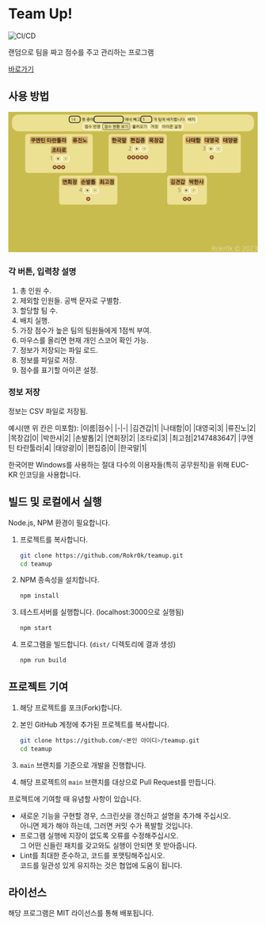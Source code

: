 # Team Up&excl;

![CI/CD](https://github.com/Rokr0k/teamup/workflows/CI/CD/badge.svg)

랜덤으로 팀을 짜고 점수를 주고 관리하는 프로그램

[바로가기](https://rokr0k.xyz/teamup/)

## 사용 방법

![스크린샷](.github/screenshot.png)

### 각 버튼, 입력창 설명

1. 총 인원 수.
2. 제외할 인원들. 공백 문자로 구별함.
3. 할당할 팀 수.
4. 배치 실행.
5. 가장 점수가 높은 팀의 팀원들에게 1점씩 부여.
6. 마우스를 올리면 현재 개인 스코어 확인 가능.
7. 정보가 저장되는 파일 로드.
8. 정보를 파일로 저장.
9. 점수를 표기할 아이콘 설정.

### 정보 저장

정보는 CSV 파일로 저장됨.

예시(맨 위 칸은 미포함):
|이름|점수|
|-|-|
|김견갑|1|
|나태함|0|
|대영국|3|
|류진노|2|
|목장갑|0|
|박한샤|2|
|손발톱|2|
|연회장|2|
|조타로|3|
|최고점|2147483647|
|쿠엔틴 타란툴라|4|
|태양광|0|
|편집증|0|
|한국말|1|

한국어판 Windows를 사용하는 절대 다수의 이용자들(특히 공무원직)을 위해 EUC-KR 인코딩을 사용합니다.

## 빌드 및 로컬에서 실행

Node.js, NPM 환경이 필요합니다.

1. 프로젝트를 복사합니다.

   ```sh
   git clone https://github.com/Rokr0k/teamup.git
   cd teamup
   ```

2. NPM 종속성을 설치합니다.

   ```sh
   npm install
   ```

3. 테스트서버를 실행합니다. (localhost:3000으로 실행됨)

   ```sh
   npm start
   ```

4. 프로그램을 빌드합니다. (`dist/` 디렉토리에 결과 생성)

   ```sh
   npm run build
   ```

## 프로젝트 기여

1. 해당 프로젝트를 포크(Fork)합니다.

2. 본인 GitHub 계정에 추가된 프로젝트를 복사합니다.

   ```sh
   git clone https://github.com/<본인 아이디>/teamup.git
   cd teamup
   ```

3. `main` 브랜치를 기준으로 개발을 진행합니다.

4. 해당 프로젝트의 `main` 브랜치를 대상으로 Pull Request를 만듭니다.

프로젝트에 기여할 때 유념할 사항이 있습니다.

- 새로운 기능을 구현할 경우, 스크린샷을 갱신하고 설명을 추가해 주십시오.  
  아니면 제가 해야 하는데, 그러면 커밋 수가 폭발할 것입니다.
- 프로그램 실행에 지장이 없도록 오류를 수정해주십시오.  
  그 어떤 신들린 패치를 갖고와도 실행이 안되면 못 받아줍니다.
- Lint를 최대한 준수하고, 코드를 포맷팅해주십시오.  
  코드를 일관성 있게 유지하는 것은 협업에 도움이 됩니다.

## 라이선스

해당 프로그램은 MIT 라이선스를 통해 배포됩니다.

